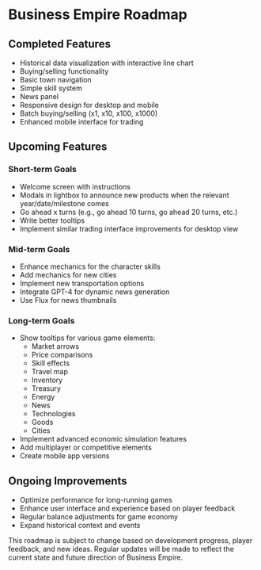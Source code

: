 # Business Empire Roadmap

## Completed Features
- Historical data visualization with interactive line chart
- Buying/selling functionality
- Basic town navigation
- Simple skill system
- News panel
- Responsive design for desktop and mobile
- Batch buying/selling (x1, x10, x100, x1000)
- Enhanced mobile interface for trading

## Upcoming Features

### Short-term Goals
- Welcome screen with instructions
- Modals in lightbox to announce new products when the relevant year/date/milestone comes
- Go ahead x turns (e.g., go ahead 10 turns, go ahead 20 turns, etc.)
- Write better tooltips
- Implement similar trading interface improvements for desktop view

### Mid-term Goals
- Enhance mechanics for the character skills
- Add mechanics for new cities
- Implement new transportation options
- Integrate GPT-4 for dynamic news generation
- Use Flux for news thumbnails

### Long-term Goals
- Show tooltips for various game elements:
  - Market arrows
  - Price comparisons
  - Skill effects
  - Travel map
  - Inventory
  - Treasury
  - Energy
  - News
  - Technologies
  - Goods
  - Cities
- Implement advanced economic simulation features
- Add multiplayer or competitive elements
- Create mobile app versions

## Ongoing Improvements
- Optimize performance for long-running games
- Enhance user interface and experience based on player feedback
- Regular balance adjustments for game economy
- Expand historical context and events

This roadmap is subject to change based on development progress, player feedback, and new ideas. Regular updates will be made to reflect the current state and future direction of Business Empire.